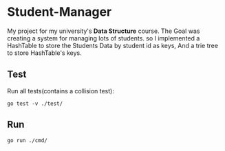 # Student-Manager

My project for my university's **Data Structure** course. The Goal was creating a system for managing lots of students. so I implemented a HashTable to store the Students Data by student id as keys, And a trie tree to store HashTable's keys.

## Test
Run all tests(contains a collision test):

`go test -v ./test/`


## Run 
 `go run ./cmd/`
